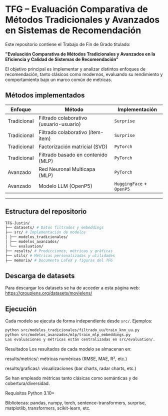 # TFG – Evaluación Comparativa de Métodos Tradicionales y Avanzados en Sistemas de Recomendación

Este repositorio contiene el Trabajo de Fin de Grado titulado:

**"Evaluación Comparativa de Métodos Tradicionales y Avanzados en la Eficiencia y Calidad de Sistemas de Recomendación"**

El objetivo principal es implementar y analizar distintos enfoques de recomendación, tanto clásicos como modernos, evaluando su rendimiento y comportamiento bajo un marco común de métricas.

## Métodos implementados

| Enfoque     | Método                                 | Implementación                       |
|-------------|----------------------------------------|--------------------------------------|
| Tradicional | Filtrado colaborativo (usuario-usuario) | `Surprise`                          |
| Tradicional | Filtrado colaborativo (ítem-ítem)      | `Surprise`                          |
| Tradicional | Factorización matricial (SVD)          | `PyTorch`                           |
| Tradicional | Filtrado basado en contenido (MLP)     | `PyTorch`  |
| Avanzado    | Red Neuronal Multicapa (MLP)           | `PyTorch`                           |
| Avanzado    | Modelo LLM (OpenP5)                    | `HuggingFace` + `OpenP5`            |

---

## Estructura del repositorio
````bash
TFG-Justin/
├── datasets/ # Datos filtrados y embeddings
├── src/ # Implementación de modelos
│ ├── modelos_tradicionales/
│ ├── modelos_avanzados/
│ └── evaluation/
├── results/ # Predicciones, métricas y gráficas
├── utils/ # Métricas personalizadas y utilidades
├── memoria/ # Documento LaTeX y figuras del TFG
````
##  Descarga de datasets
Para descargar los datasets se ha de acceder a esta página web: https://grouplens.org/datasets/movielens/ 
##  Ejecución

Cada modelo se ejecuta de forma independiente desde `src/`. Ejemplos:

```bash
python src/modelos_tradicionales/filtrado_uu/train_knn_uu.py
python src/modelos_avanzados/mlp/train_mlp_embeddings.py
Las evaluaciones y métricas están centralizadas en src/evaluation/.
````
Resultados
Los resultados de cada modelo se almacenan en:

results/metrics/: métricas numéricas (RMSE, MAE, R², etc.)

results/graficas/: visualizaciones (bar charts, radar charts, etc.)

Se han empleado métricas tanto clásicas como semánticas y de cobertura/diversidad.

Requisitos
Python 3.10+

Bibliotecas: pandas, numpy, torch, sentence-transformers, surprise, matplotlib, transformers, scikit-learn, etc.
